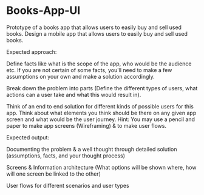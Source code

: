 # Books-App-UI
Prototype of a books app that allows users to easily buy and sell used books.
Design a mobile app that allows users to easily buy and sell used books.

 

Expected approach:

Define facts like what is the scope of the app, who would be the audience etc. If you are not certain of some facts, you'll need to make a few assumptions on your own and make a solution accordingly.

Break down the problem into parts (Define the different types of users, what actions can a user take and what this would result in).

Think of an end to end solution for different kinds of possible users for this app. Think about what elements you think should be there on any given app screen and what would be the user journey. 
Hint: You may use a pencil and paper to make app screens (Wireframing) & to make user flows. 

Expected output:

Documenting the problem & a well thought through detailed solution (assumptions, facts, and your thought process)

Screens & Information architecture (What options will be shown where, how will one screen be linked to the other)

User flows for different scenarios and user types
